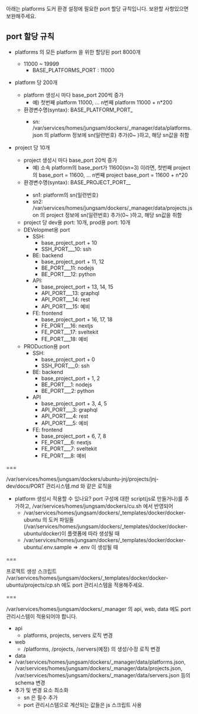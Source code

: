아래는 platforms 도커 환경 설정에 필요한 port 할당 규칙입니다.
보완할 사항있으면 보완해주세요.

## port 할당 규칙
- platforms 의 모든 platform 을 위한 할당된 port 8000개
  - 11000 ~ 19999
    - BASE_PLATFORMS_PORT : 11000

- platform 당 200개
  - platform 생성시 마다 base_port 200씩 증가
    - 예) 첫번째 platform 11000, ... n번째 platform 11000 + n*200
  - 환경변수명(syntax): BASE_PLATFORM_PORT_<sn>
    - sn: /var/services/homes/jungsam/dockers/_manager/data/platforms.json 의 platform 정보에 sn(일련번호) 추가(0~ )하고, 해당 sn값을 취함

- project 당 10개
  - project 생성시 마다 base_port 20씩 증가
    - 예) 소속 platform의 base_port가 11600(sn=3) 이라면, 첫번째 project의 base_port = 11600, ... n번째 project base_port = 11600 + n*20
  - 환경변수명(syntax): BASE_PROJECT_PORT_<sn1>_<sn2>
    - sn1: platform의 sn(일련번호)
    - sn2: /var/services/homes/jungsam/dockers/_manager/data/projects.json 의 project 정보에 sn(일련번호) 추가(0~ )하고, 해당 sn값을 취함
  - project 당 dev용 port: 10개, prod용 port: 10개
  - DEVelopmet용 port
    - SSH:
      - base_project_port + 10
      - SSH_PORT_<sn1>_<sn2>_10: ssh
    - BE: backend
      - base_project_port + 11, 12
      - BE_PORT_<sn1>_<sn2>_11: nodejs
      - BE_PORT_<sn1>_<sn2>_12: python
    - API:
      - base_project_port + 13, 14, 15
      - API_PORT_<sn1>_<sn2>_13: graphql
      - API_PORT_<sn1>_<sn2>_14: rest
      - API_PORT_<sn1>_<sn2>_15: 예비
    - FE: frontend
      - base_project_port + 16, 17, 18
      - FE_PORT_<sn1>_<sn2>_16: nextjs
      - FE_PORT_<sn1>_<sn2>_17: sveltekit
      - FE_PORT_<sn1>_<sn2>_18: 예비
  - PRODuction용 port
    - SSH:
      - base_project_port + 0
      - SSH_PORT_<sn1>_<sn2>_0: ssh
    - BE: backend 
      - base_project_port + 1, 2
      - BE_PORT_<sn1>_<sn2>_1: nodejs
      - BE_PORT_<sn1>_<sn2>_2: python
    - API
      - base_project_port + 3, 4, 5
      - API_PORT_<sn1>_<sn2>_3: graphql
      - API_PORT_<sn1>_<sn2>_4: rest
      - API_PORT_<sn1>_<sn2>_5: 예비
    - FE: frontend
      - base_project_port + 6, 7, 8
      - FE_PORT_<sn1>_<sn2>_6: nextjs
      - FE_PORT_<sn1>_<sn2>_7: sveltekit
      - FE_PORT_<sn1>_<sn2>_8: 예비

===

 /var/services/homes/jungsam/dockers/ubuntu-jnj/projects/jnj-dev/docs/PORT 관리시스템.md 와 같은 로직을 
 - platform 생성시 적용할 수 있나요? port 구성에 대한 script(js로 만들거나)를 추가하고, /var/services/homes/jungsam/dockers/cu.sh 에서 반영되어
   - /var/services/homes/jungsam/dockers/_templates/docker/docker-ubuntu 의 도커 파일들(/var/services/homes/jungsam/dockers/_templates/docker/docker-ubuntu/docker)이 플랫폼에 따라 생성될 때
   - /var/services/homes/jungsam/dockers/_templates/docker/docker-ubuntu/.env.sample => .env 이 생성될 때

===

프로젝트 생성 스크립트 /var/services/homes/jungsam/dockers/_templates/docker/docker-ubuntu/projects/cp.sh 에도 port 관리시스템을 적용해주세요.

===

 /var/services/homes/jungsam/dockers/_manager 의 api, web, data 에도 port 관리시스템이 적용되어야 합니다.
- api
  - platforms, projects, servers 로직 변경
- web
  - /platforms, /projects, /servers(예정) 의 생성/수정 로직 변경
- data
 - /var/services/homes/jungsam/dockers/_manager/data/platforms.json, /var/services/homes/jungsam/dockers/_manager/data/projects.json, /var/services/homes/jungsam/dockers/_manager/data/servers.json 등의 schema 변경
 - 추가 및 변경 요소 최소화
   - sn 은 필수 추가
   - port 관리시스템으로 계산되는 값들은 js 스크립트 사용

